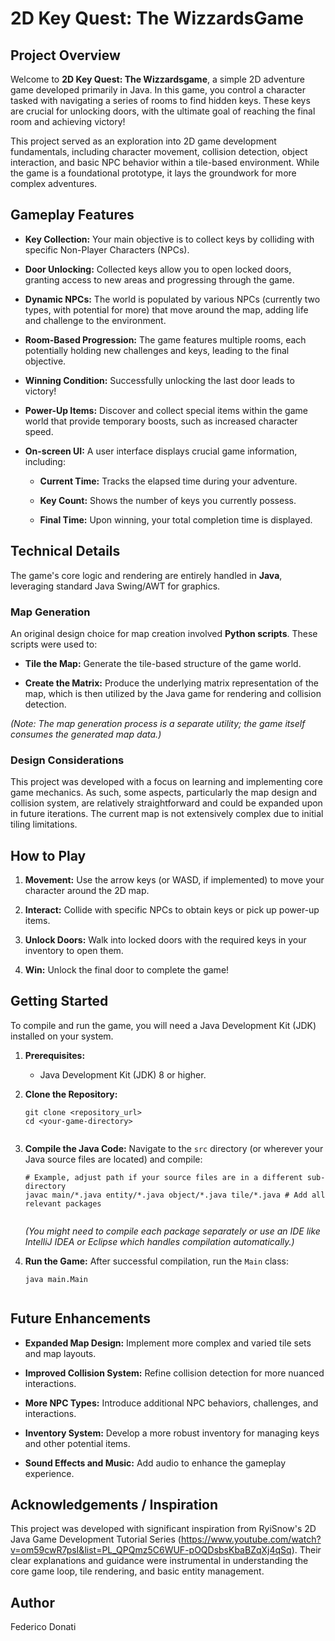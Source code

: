 # 2D Key Quest: The WizzardsGame

## Project Overview

Welcome to **2D Key Quest: The Wizzardsgame**, a simple 2D adventure game developed primarily in Java. In this game, you control a character tasked with navigating a series of rooms to find hidden keys. These keys are crucial for unlocking doors, with the ultimate goal of reaching the final room and achieving victory!

This project served as an exploration into 2D game development fundamentals, including character movement, collision detection, object interaction, and basic NPC behavior within a tile-based environment. While the game is a foundational prototype, it lays the groundwork for more complex adventures.

## Gameplay Features

* **Key Collection:** Your main objective is to collect keys by colliding with specific Non-Player Characters (NPCs).

* **Door Unlocking:** Collected keys allow you to open locked doors, granting access to new areas and progressing through the game.

* **Dynamic NPCs:** The world is populated by various NPCs (currently two types, with potential for more) that move around the map, adding life and challenge to the environment.

* **Room-Based Progression:** The game features multiple rooms, each potentially holding new challenges and keys, leading to the final objective.

* **Winning Condition:** Successfully unlocking the last door leads to victory!

* **Power-Up Items:** Discover and collect special items within the game world that provide temporary boosts, such as increased character speed.

* **On-screen UI:** A user interface displays crucial game information, including:

    * **Current Time:** Tracks the elapsed time during your adventure.

    * **Key Count:** Shows the number of keys you currently possess.

    * **Final Time:** Upon winning, your total completion time is displayed.

## Technical Details

The game's core logic and rendering are entirely handled in **Java**, leveraging standard Java Swing/AWT for graphics.

### Map Generation

An original design choice for map creation involved **Python scripts**. These scripts were used to:

* **Tile the Map:** Generate the tile-based structure of the game world.

* **Create the Matrix:** Produce the underlying matrix representation of the map, which is then utilized by the Java game for rendering and collision detection.

*(Note: The map generation process is a separate utility; the game itself consumes the generated map data.)*

### Design Considerations

This project was developed with a focus on learning and implementing core game mechanics. As such, some aspects, particularly the map design and collision system, are relatively straightforward and could be expanded upon in future iterations. The current map is not extensively complex due to initial tiling limitations.

## How to Play

1.  **Movement:** Use the arrow keys (or WASD, if implemented) to move your character around the 2D map.

2.  **Interact:** Collide with specific NPCs to obtain keys or pick up power-up items.

3.  **Unlock Doors:** Walk into locked doors with the required keys in your inventory to open them.

4.  **Win:** Unlock the final door to complete the game!

## Getting Started

To compile and run the game, you will need a Java Development Kit (JDK) installed on your system.

1.  **Prerequisites:**

    * Java Development Kit (JDK) 8 or higher.

2.  **Clone the Repository:**

    ```
    git clone <repository_url>
    cd <your-game-directory>


    ```

3.  **Compile the Java Code:**
    Navigate to the `src` directory (or wherever your Java source files are located) and compile:

    ```
    # Example, adjust path if your source files are in a different sub-directory
    javac main/*.java entity/*.java object/*.java tile/*.java # Add all relevant packages


    ```

    *(You might need to compile each package separately or use an IDE like IntelliJ IDEA or Eclipse which handles compilation automatically.)*

4.  **Run the Game:**
    After successful compilation, run the `Main` class:

    ```
    java main.Main


    ```

## Future Enhancements

* **Expanded Map Design:** Implement more complex and varied tile sets and map layouts.

* **Improved Collision System:** Refine collision detection for more nuanced interactions.

* **More NPC Types:** Introduce additional NPC behaviors, challenges, and interactions.

* **Inventory System:** Develop a more robust inventory for managing keys and other potential items.

* **Sound Effects and Music:** Add audio to enhance the gameplay experience.


## Acknowledgements / Inspiration

This project was developed with significant inspiration from RyiSnow's 2D Java Game Development Tutorial Series (https://www.youtube.com/watch?v=om59cwR7psI&list=PL_QPQmz5C6WUF-pOQDsbsKbaBZqXj4qSq). Their clear explanations and guidance were instrumental in understanding the core game loop, tile rendering, and basic entity management.

## Author

Federico Donati
